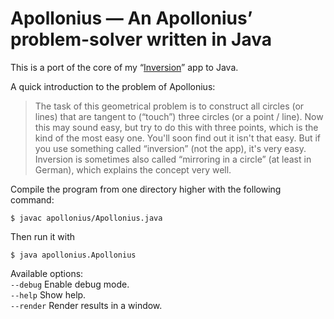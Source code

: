 # Apollonius — An Apollonius’ problem-solver written in Java

This is a port of the core of my “[Inversion][]” app to Java.

A quick introduction to the problem of Apollonius:
> The task of this geometrical problem is to construct all circles (or lines) that are tangent to (“touch”) three circles (or a point / line).
Now this may sound easy, but try to do this with three points, which is the kind of the most easy one. You'll soon find out it isn't that easy. But if you use something called “inversion” (not the app), it's very easy. Inversion is sometimes also called “mirroring in a circle” (at least in German), which explains the concept very well.

[Inversion]: http://rand1-365.blogspot.com/search/label/Inversion

Compile the program from one directory higher with the following command:

    $ javac apollonius/Apollonius.java

Then run it with

    $ java apollonius.Apollonius

Available options:  
`--debug`		Enable debug mode.  
`--help`		Show help.  
`--render`		Render results in a window.  
